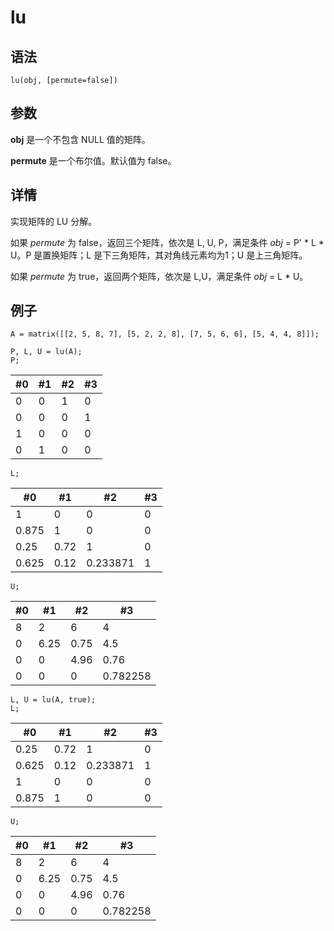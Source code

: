 # lu

## 语法

`lu(obj, [permute=false])`

## 参数

**obj** 是一个不包含 NULL 值的矩阵。

**permute** 是一个布尔值。默认值为 false。

## 详情

实现矩阵的 LU 分解。

如果 *permute* 为 false，返回三个矩阵，依次是 L, U, P，满足条件 *obj* = P'
\* L \* U。P 是置换矩阵；L 是下三角矩阵，其对角线元素均为1；U 是上三角矩阵。

如果 *permute* 为 true，返回两个矩阵，依次是 L,U，满足条件 *obj* = L \*
U。

## 例子

```
A = matrix([[2, 5, 8, 7], [5, 2, 2, 8], [7, 5, 6, 6], [5, 4, 4, 8]]);

P, L, U = lu(A);
P;
```

| #0 | #1 | #2 | #3 |
| --- | --- | --- | --- |
| 0 | 0 | 1 | 0 |
| 0 | 0 | 0 | 1 |
| 1 | 0 | 0 | 0 |
| 0 | 1 | 0 | 0 |

```
L;
```

| #0 | #1 | #2 | #3 |
| --- | --- | --- | --- |
| 1 | 0 | 0 | 0 |
| 0.875 | 1 | 0 | 0 |
| 0.25 | 0.72 | 1 | 0 |
| 0.625 | 0.12 | 0.233871 | 1 |

```
U;
```

| #0 | #1 | #2 | #3 |
| --- | --- | --- | --- |
| 8 | 2 | 6 | 4 |
| 0 | 6.25 | 0.75 | 4.5 |
| 0 | 0 | 4.96 | 0.76 |
| 0 | 0 | 0 | 0.782258 |

```
L, U = lu(A, true);
L;
```

| #0 | #1 | #2 | #3 |
| --- | --- | --- | --- |
| 0.25 | 0.72 | 1 | 0 |
| 0.625 | 0.12 | 0.233871 | 1 |
| 1 | 0 | 0 | 0 |
| 0.875 | 1 | 0 | 0 |

```
U;
```

| #0 | #1 | #2 | #3 |
| --- | --- | --- | --- |
| 8 | 2 | 6 | 4 |
| 0 | 6.25 | 0.75 | 4.5 |
| 0 | 0 | 4.96 | 0.76 |
| 0 | 0 | 0 | 0.782258 |

